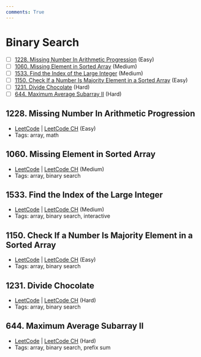 ```yaml
---
comments: True
---
```


# Binary Search

- [ ] [1228. Missing Number In Arithmetic Progression](https://leetcode.cn/problems/missing-number-in-arithmetic-progression/) (Easy)
- [ ] [1060. Missing Element in Sorted Array](https://leetcode.cn/problems/missing-element-in-sorted-array/) (Medium)
- [ ] [1533. Find the Index of the Large Integer](https://leetcode.cn/problems/find-the-index-of-the-large-integer/) (Medium)
- [ ] [1150. Check If a Number Is Majority Element in a Sorted Array](https://leetcode.cn/problems/check-if-a-number-is-majority-element-in-a-sorted-array/) (Easy)
- [ ] [1231. Divide Chocolate](https://leetcode.cn/problems/divide-chocolate/) (Hard)
- [ ] [644. Maximum Average Subarray II](https://leetcode.cn/problems/maximum-average-subarray-ii/) (Hard)

## 1228. Missing Number In Arithmetic Progression

-   [LeetCode](https://leetcode.com/problems/missing-number-in-arithmetic-progression/) | [LeetCode CH](https://leetcode.cn/problems/missing-number-in-arithmetic-progression/) (Easy)
-   Tags: array, math

## 1060. Missing Element in Sorted Array

-   [LeetCode](https://leetcode.com/problems/missing-element-in-sorted-array/) | [LeetCode CH](https://leetcode.cn/problems/missing-element-in-sorted-array/) (Medium)
-   Tags: array, binary search

## 1533. Find the Index of the Large Integer

-   [LeetCode](https://leetcode.com/problems/find-the-index-of-the-large-integer/) | [LeetCode CH](https://leetcode.cn/problems/find-the-index-of-the-large-integer/) (Medium)
-   Tags: array, binary search, interactive

## 1150. Check If a Number Is Majority Element in a Sorted Array

-   [LeetCode](https://leetcode.com/problems/check-if-a-number-is-majority-element-in-a-sorted-array/) | [LeetCode CH](https://leetcode.cn/problems/check-if-a-number-is-majority-element-in-a-sorted-array/) (Easy)
-   Tags: array, binary search

## 1231. Divide Chocolate

-   [LeetCode](https://leetcode.com/problems/divide-chocolate/) | [LeetCode CH](https://leetcode.cn/problems/divide-chocolate/) (Hard)
-   Tags: array, binary search

## 644. Maximum Average Subarray II

-   [LeetCode](https://leetcode.com/problems/maximum-average-subarray-ii/) | [LeetCode CH](https://leetcode.cn/problems/maximum-average-subarray-ii/) (Hard)
-   Tags: array, binary search, prefix sum

